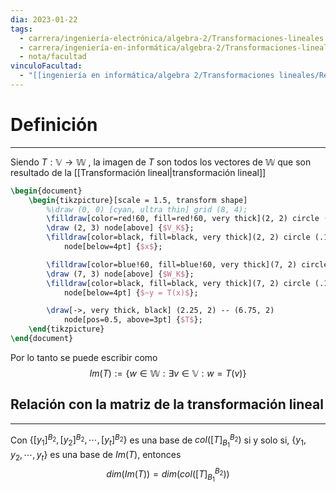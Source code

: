 ```yaml
---
dia: 2023-01-22
tags:
  - carrera/ingeniería-electrónica/algebra-2/Transformaciones-lineales
  - carrera/ingeniería-en-informática/algebra-2/Transformaciones-lineales
  - nota/facultad
vinculoFacultad:
  - "[[ingeniería en informática/algebra 2/Transformaciones lineales/Resumen.md]]"
---
```

# Definición
---
Siendo $T: \mathbb{V} \to \mathbb{W}$ , la imagen de $T$ son todos los vectores de $\mathbb{W}$ que son resultado de la [[Transformación lineal|transformación lineal]]

```tikz
\begin{document} 
	\begin{tikzpicture}[scale = 1.5, transform shape]
		%\draw (0, 0) [cyan, ultra thin] grid (8, 4);	
		\filldraw[color=red!60, fill=red!60, very thick](2, 2) circle (1); 
		\draw (2, 3) node[above] {$V_K$};
		\filldraw[color=black, fill=black, very thick](2, 2) circle (.1)
			node[below=4pt] {$x$};

		\filldraw[color=blue!60, fill=blue!60, very thick](7, 2) circle (1);
		\draw (7, 3) node[above] {$W_K$};
		\filldraw[color=black, fill=black, very thick](7, 2) circle (.1)
			node[below=4pt] {$~y = T(x)$};

		\draw[->, very thick, black] (2.25, 2) -- (6.75, 2) 
			node[pos=0.5, above=3pt] {$T$};
	\end{tikzpicture}
\end{document}
```


Por lo tanto se puede escribir como 
$$Im(T) := \{w \in \mathbb{W} : \exists v \in \mathbb{V} : w = T(v) \}$$

## Relación con la matriz de la transformación lineal
---
Con $\{[y_1]^{B_2}, [y_2]^{B_2}, \cdots, [y_t]^{B_2} \}$ es una base de $col([T]_{B_1}^{B_2})$ si y solo si, $\{y_1, y_2, \cdots, y_t \}$ es una base de $Im(T)$, entonces  
$$dim(Im(T)) = dim(col([T]_{B_1}^{B_2}))$$ 